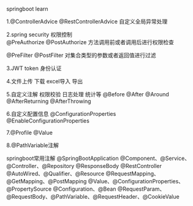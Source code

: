 springboot learn

1.@ControllerAdvice @RestControllerAdvice 自定义全局异常处理

2.spring security 权限控制  
@PreAuthorize @PostAuthorize  方法调用前或者调用后进行权限检查

@PreFilter @PostFilter        对集合类型的参数或者返回值进行过滤

3.JWT token 身份认证

4.文件上传 下载   excel导入 导出

5.自定义注解 权限校验 日志处理 统计等
@Before @After @Around @AfterReturning @AfterThrowing

6.自定义配置信息
@ConfigurationProperties  @EnableConfigurationProperties

7.@Profile @Value

8.@PathVariable注解

springboot常用注解
@SpringBootApplication
@Component、@Service、@Controller、@Repository
@ResponseBody
@RestController
@AutoWired、@Qualifier、@Resource
@RequestMapping、@GetMapping、@PostMapping
@Value、@ConfigurationProperties、@PropertySource
@Configuration、@Bean
@RequestParam、@RequestBody、@PathVariable、@RequestHeader、@CookieValue


